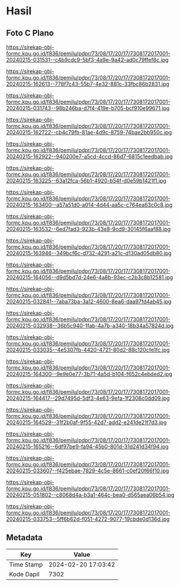 # Hasil

## Foto C Plano

https://sirekap-obj-formc.kpu.go.id/f836/pemilu/pdpr/73/08/17/20/17/7308172017001-20240215-031531--c4b9cdc9-5bf3-4a9e-9a42-ad0c79ffef8c.jpg

https://sirekap-obj-formc.kpu.go.id/f836/pemilu/pdpr/73/08/17/20/17/7308172017001-20240215-162613--778f7c43-55b7-4e32-881c-33fbc86b2831.jpg

https://sirekap-obj-formc.kpu.go.id/f836/pemilu/pdpr/73/08/17/20/17/7308172017001-20240215-031743--98b246ba-d7f4-419e-b705-bcf910e99671.jpg

https://sirekap-obj-formc.kpu.go.id/f836/pemilu/pdpr/73/08/17/20/17/7308172017001-20240215-162722--cb4c79fb-81ae-4d9c-8759-74bae2bb950c.jpg

https://sirekap-obj-formc.kpu.go.id/f836/pemilu/pdpr/73/08/17/20/17/7308172017001-20240215-162922--940200e7-a5cd-4ccd-86d7-6815c1eedbab.jpg

https://sirekap-obj-formc.kpu.go.id/f836/pemilu/pdpr/73/08/17/20/17/7308172017001-20240215-163225--63a12fca-56b1-4920-b54f-d0e59b1421f1.jpg

https://sirekap-obj-formc.kpu.go.id/f836/pemilu/pdpr/73/08/17/20/17/7308172017001-20240215-163400--a57a51d0-a014-4d44-aa5c-c764ea63c0c8.jpg

https://sirekap-obj-formc.kpu.go.id/f836/pemilu/pdpr/73/08/17/20/17/7308172017001-20240215-163532--6ed7fad3-923b-43e8-9cd9-30145f6aaf88.jpg

https://sirekap-obj-formc.kpu.go.id/f836/pemilu/pdpr/73/08/17/20/17/7308172017001-20240215-163946--349bcf6c-d732-4291-a21c-d130ad05db80.jpg

https://sirekap-obj-formc.kpu.go.id/f836/pemilu/pdpr/73/08/17/20/17/7308172017001-20240215-164056--d9d5bd7d-24e6-4a8b-93ec-c2b3c8b12581.jpg

https://sirekap-obj-formc.kpu.go.id/f836/pemilu/pdpr/73/08/17/20/17/7308172017001-20240215-032841--7aba73ba-3a12-4600-8ea6-daa97fd4ab45.jpg

https://sirekap-obj-formc.kpu.go.id/f836/pemilu/pdpr/73/08/17/20/17/7308172017001-20240215-032938--36b5c940-1fab-4a7b-a340-18b34a57824d.jpg

https://sirekap-obj-formc.kpu.go.id/f836/pemilu/pdpr/73/08/17/20/17/7308172017001-20240215-033035--4e5307fb-4420-4721-80d2-88c120cfe1fc.jpg

https://sirekap-obj-formc.kpu.go.id/f836/pemilu/pdpr/73/08/17/20/17/7308172017001-20240215-164300--9e9e0e77-3b71-4a5d-b104-f652c4ebded2.jpg

https://sirekap-obj-formc.kpu.go.id/f836/pemilu/pdpr/73/08/17/20/17/7308172017001-20240215-164417--29d7495d-5df3-4e63-9efa-1f2308c0dd09.jpg

https://sirekap-obj-formc.kpu.go.id/f836/pemilu/pdpr/73/08/17/20/17/7308172017001-20240215-164529--31f2b0af-9f55-42d7-add2-e241de21f7d3.jpg

https://sirekap-obj-formc.kpu.go.id/f836/pemilu/pdpr/73/08/17/20/17/7308172017001-20240215-165216--6df97be9-fa94-45b0-801d-31d241d34f94.jpg

https://sirekap-obj-formc.kpu.go.id/f836/pemilu/pdpr/73/08/17/20/17/7308172017001-20240215-033607--f425ebae-7829-4c5e-8661-c0ef20f66f10.jpg

https://sirekap-obj-formc.kpu.go.id/f836/pemilu/pdpr/73/08/17/20/17/7308172017001-20240215-051802--c8068d4a-b3a1-464c-bea0-d565aea06b54.jpg

https://sirekap-obj-formc.kpu.go.id/f836/pemilu/pdpr/73/08/17/20/17/7308172017001-20240215-033753--5ff6b62d-f051-4272-9077-19cbde0d136d.jpg


## Metadata

| Key        | Value               |
| ---------- | ------------------- |
| Time Stamp | 2024-02-20 17:03:42 |
| Kode Dapil | 7302                |



